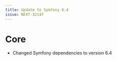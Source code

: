 ```yaml
---
title: Update to Symfony 6.4
issue: NEXT-32147
---
```

# Core
* Changed Symfony dependencies to version 6.4
